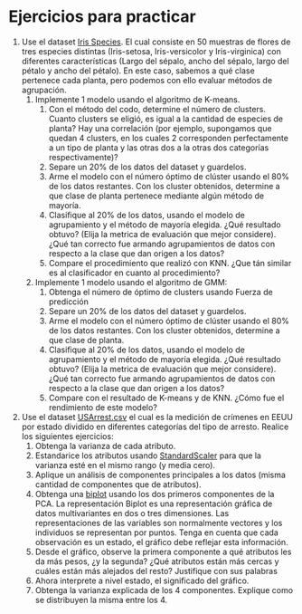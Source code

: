 # Ejercicios para practicar

1. Use el dataset [Iris Species](https://archive.ics.uci.edu/dataset/53/iris). El cual consiste en 50 muestras de flores de tres especies distintas (Iris-setosa, Iris-versicolor y Iris-virginica) con diferentes características (Largo del sépalo, ancho del sépalo, largo del pétalo y ancho del pétalo). En este caso, sabemos a qué clase pertenece cada planta, pero podemos con ello evaluar métodos de agrupación.
   1. Implemente 1 modelo usando el algoritmo de K-means.
      1. Con el método del codo, determine el número de clusters. Cuanto clusters se eligió, es igual a la cantidad de especies de planta? Hay una correlación (por ejemplo, supongamos que quedan 4 clusters, en los cuales 2 corresponden perfectamente a un tipo de planta y las otras dos a la otras dos categorías respectivamente)? 
      2. Separe un 20% de los datos del dataset y guardelos.  
      3. Arme el modelo con el número óptimo de clúster usando el 80% de los datos restantes. Con los cluster obtenidos, determine a que clase de planta pertenece mediante algún método de mayoría. 
      4. Clasifique al 20% de los datos, usando el modelo de agrupamiento y el método de mayoría elegida. ¿Qué resultado obtuvo? (Elija la metrica de evaluación que mejor considere). ¿Qué tan correcto fue armando agrupamientos de datos con respecto a la clase que dan origen a los datos?
      5. Compare el procedimiento que realizó con KNN. ¿Que tán similar es al clasificador en cuanto al procedimiento?
   2. Implemente 1 modelo usando el algoritmo de GMM:
      1. Obtenga el número de óptimo de clusters usando Fuerza de predicción
      2. Separe un 20% de los datos del dataset y guardelos.  
      3. Arme el modelo con el número óptimo de clúster usando el 80% de los datos restantes. Con los cluster obtenidos, determine a que clase de planta. 
      4. Clasifique al 20% de los datos, usando el modelo de agrupamiento y el método de mayoría elegida. ¿Qué resultado obtuvo? (Elija la metrica de evaluación que mejor considere). ¿Qué tan correcto fue armando agrupamientos de datos con respecto a la clase que dan origen a los datos? 
      5. Compare con el resultado de K-means y de KNN. ¿Cómo fue el rendimiento de este modelo? 
2. Use el dataset [USArrest.csv](https://www.kaggle.com/datasets/halimedogan/usarrests) el cual es la medición de crímenes en EEUU por estado dividido en diferentes categorías del tipo de arresto. Realice los siguientes ejercicios:
   1. Obtenga la varianza de cada atributo.
   2. Estandarice los atributos usando [StandardScaler](https://scikit-learn.org/stable/modules/generated/sklearn.preprocessing.StandardScaler.html) para que la varianza esté en el mismo rango (y media cero).
   3. Aplique un análisis de componentes principales a los datos (misma cantidad de componentes que de atributos).
   4. Obtenga una [biplot](https://www.jcchouinard.com/python-pca-biplots-machine-learning/) usando los dos primeros componentes de la PCA. La representación Biplot es una representación gráfica de datos multivariantes en dos o tres dimensiones. Las representaciones de las variables son normalmente vectores y los individuos se representan por puntos. Tenga en cuenta que cada observación es un estado, el gráfico debe reflejar esta información.
   5. Desde el gráfico, observe la primera componente a qué atributos les da más pesos, ¿y la segunda? ¿Qué atributos están más cercas y cuáles están más alejados del resto? Justifique con sus palabras
   6. Ahora interprete a nivel estado, el significado del gráfico.
   7. Obtenga la varianza explicada de los 4 componentes. Explique como se distribuyen la misma entre los 4.